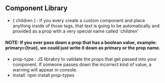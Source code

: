 ## Component Library

- { children } : If you every create a custom component and place anything inside of those tags, that text is going to be automatically and provided as a prop with a very special name called 'children'
#### NOTE: If you ever pass down a prop that has a boolean value, example: primary={true}, we could just write it down as primary or the prop name.
- prop-type : JS librabry to validate the props that get passed into your component. If someone passes down the incorrect kind of value, a warning will appear in console.
- Install: npm install prop-types
